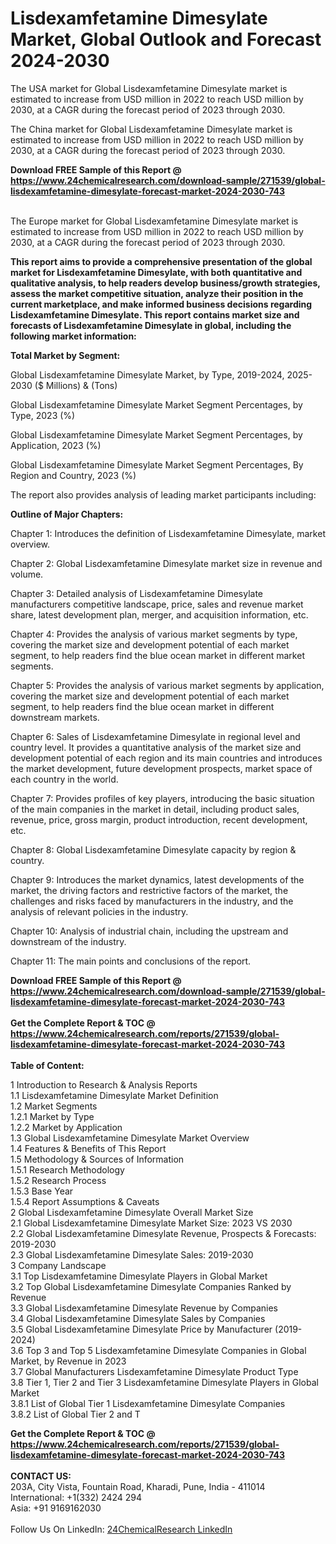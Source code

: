 <h1>Lisdexamfetamine Dimesylate Market, Global Outlook and Forecast 2024-2030</h1><p>The USA market for Global Lisdexamfetamine Dimesylate market is estimated to increase from USD million in 2022 to reach USD million by 2030, at a CAGR during the forecast period of 2023 through 2030.</p><p>
</p><p>The China market for Global Lisdexamfetamine Dimesylate market is estimated to increase from USD million in 2022 to reach USD million by 2030, at a CAGR during the forecast period of 2023 through 2030.</p><div><b>Download FREE Sample of this Report @ 
            <a href="https://www.24chemicalresearch.com/download-sample/271539/global-lisdexamfetamine-dimesylate-forecast-market-2024-2030-743">
            https://www.24chemicalresearch.com/download-sample/271539/global-lisdexamfetamine-dimesylate-forecast-market-2024-2030-743</a></b></div><br><p>
</p><p>The Europe market for Global Lisdexamfetamine Dimesylate market is estimated to increase from USD million in 2022 to reach USD million by 2030, at a CAGR during the forecast period of 2023 through 2030.</p><p>
<strong>This report aims to provide a comprehensive presentation of the global market for Lisdexamfetamine Dimesylate, with both quantitative and qualitative analysis, to help readers develop business/growth strategies, assess the market competitive situation, analyze their position in the current marketplace, and make informed business decisions regarding Lisdexamfetamine Dimesylate. This report contains market size and forecasts of Lisdexamfetamine Dimesylate in global, including the following market information:</strong></p><p>
</p><p>
<strong>Total Market by Segment:</strong></p><p>
Global Lisdexamfetamine Dimesylate Market, by Type, 2019-2024, 2025-2030 ($ Millions) &amp; (Tons)</p><p>
Global Lisdexamfetamine Dimesylate Market Segment Percentages, by Type, 2023 (%)</p><p>
</p><p>
Global Lisdexamfetamine Dimesylate Market Segment Percentages, by Application, 2023 (%)</p><p>
</p><p>
Global Lisdexamfetamine Dimesylate Market Segment Percentages, By Region and Country, 2023 (%)</p><p>
</p><p>
The report also provides analysis of leading market participants including:</p><p>
</p><p>
</p><p>
</p><p><strong>Outline of Major Chapters:</strong></p><p>
</p><p>Chapter 1: Introduces the definition of Lisdexamfetamine Dimesylate, market overview.</p><p>
Chapter 2: Global Lisdexamfetamine Dimesylate market size in revenue and volume.</p><p>
Chapter 3: Detailed analysis of Lisdexamfetamine Dimesylate manufacturers competitive landscape, price, sales and revenue market share, latest development plan, merger, and acquisition information, etc.</p><p>
Chapter 4: Provides the analysis of various market segments by type, covering the market size and development potential of each market segment, to help readers find the blue ocean market in different market segments.</p><p>
Chapter 5: Provides the analysis of various market segments by application, covering the market size and development potential of each market segment, to help readers find the blue ocean market in different downstream markets.</p><p>
Chapter 6: Sales of Lisdexamfetamine Dimesylate in regional level and country level. It provides a quantitative analysis of the market size and development potential of each region and its main countries and introduces the market development, future development prospects, market space of each country in the world.</p><p>
Chapter 7: Provides profiles of key players, introducing the basic situation of the main companies in the market in detail, including product sales, revenue, price, gross margin, product introduction, recent development, etc.</p><p>
Chapter 8: Global Lisdexamfetamine Dimesylate capacity by region &amp; country.</p><p>
Chapter 9: Introduces the market dynamics, latest developments of the market, the driving factors and restrictive factors of the market, the challenges and risks faced by manufacturers in the industry, and the analysis of relevant policies in the industry.</p><p>
Chapter 10: Analysis of industrial chain, including the upstream and downstream of the industry.</p><p>
Chapter 11: The main points and conclusions of the report.</p><div><b>Download FREE Sample of this Report @ 
            <a href="https://www.24chemicalresearch.com/download-sample/271539/global-lisdexamfetamine-dimesylate-forecast-market-2024-2030-743">
            https://www.24chemicalresearch.com/download-sample/271539/global-lisdexamfetamine-dimesylate-forecast-market-2024-2030-743</a></b></div><br><div><b>Get the Complete Report & TOC @ 
            <a href="https://www.24chemicalresearch.com/reports/271539/global-lisdexamfetamine-dimesylate-forecast-market-2024-2030-743">
            https://www.24chemicalresearch.com/reports/271539/global-lisdexamfetamine-dimesylate-forecast-market-2024-2030-743</a></b></div><br>
            <b>Table of Content:</b><p>1 Introduction to Research & Analysis Reports<br />
    1.1 Lisdexamfetamine Dimesylate Market Definition<br />
    1.2 Market Segments<br />
        1.2.1 Market by Type<br />
        1.2.2 Market by Application<br />
    1.3 Global Lisdexamfetamine Dimesylate Market Overview<br />
    1.4 Features & Benefits of This Report<br />
    1.5 Methodology & Sources of Information<br />
        1.5.1 Research Methodology<br />
        1.5.2 Research Process<br />
        1.5.3 Base Year<br />
        1.5.4 Report Assumptions & Caveats<br />
2 Global Lisdexamfetamine Dimesylate Overall Market Size<br />
    2.1 Global Lisdexamfetamine Dimesylate Market Size: 2023 VS 2030<br />
    2.2 Global Lisdexamfetamine Dimesylate Revenue, Prospects & Forecasts: 2019-2030<br />
    2.3 Global Lisdexamfetamine Dimesylate Sales: 2019-2030<br />
3 Company Landscape<br />
    3.1 Top Lisdexamfetamine Dimesylate Players in Global Market<br />
    3.2 Top Global Lisdexamfetamine Dimesylate Companies Ranked by Revenue<br />
    3.3 Global Lisdexamfetamine Dimesylate Revenue by Companies<br />
    3.4 Global Lisdexamfetamine Dimesylate Sales by Companies<br />
    3.5 Global Lisdexamfetamine Dimesylate Price by Manufacturer (2019-2024)<br />
    3.6 Top 3 and Top 5 Lisdexamfetamine Dimesylate Companies in Global Market, by Revenue in 2023<br />
    3.7 Global Manufacturers Lisdexamfetamine Dimesylate Product Type<br />
    3.8 Tier 1, Tier 2 and Tier 3 Lisdexamfetamine Dimesylate Players in Global Market<br />
        3.8.1 List of Global Tier 1 Lisdexamfetamine Dimesylate Companies<br />
        3.8.2 List of Global Tier 2 and T</p><div><b>Get the Complete Report & TOC @ 
            <a href="https://www.24chemicalresearch.com/reports/271539/global-lisdexamfetamine-dimesylate-forecast-market-2024-2030-743">
            https://www.24chemicalresearch.com/reports/271539/global-lisdexamfetamine-dimesylate-forecast-market-2024-2030-743</a></b></div><br><b>CONTACT US:</b><br>
            203A, City Vista, Fountain Road, Kharadi, Pune, India - 411014<br>
            International: +1(332) 2424 294<br>
            Asia: +91 9169162030 <br><br>
            Follow Us On LinkedIn: <a href="https://www.linkedin.com/company/24chemicalresearch/">24ChemicalResearch LinkedIn</a>